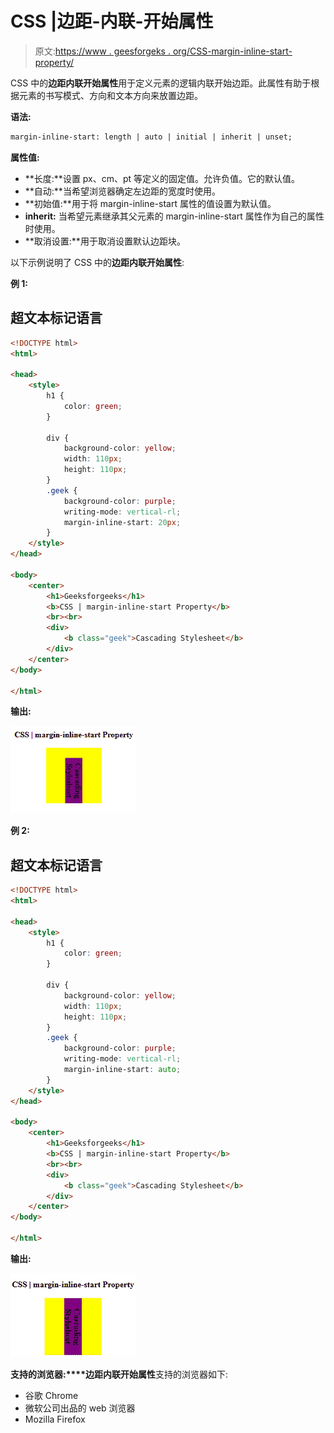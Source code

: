 # CSS |边距-内联-开始属性

> 原文:[https://www . geesforgeks . org/CSS-margin-inline-start-property/](https://www.geeksforgeeks.org/css-margin-inline-start-property/)

CSS 中的**边距内联开始属性**用于定义元素的逻辑内联开始边距。此属性有助于根据元素的书写模式、方向和文本方向来放置边距。

**语法:**

```html
margin-inline-start: length | auto | initial | inherit | unset;
```

**属性值:**

*   **长度:**设置 px、cm、pt 等定义的固定值。允许负值。它的默认值。
*   **自动:**当希望浏览器确定左边距的宽度时使用。
*   **初始值:**用于将 margin-inline-start 属性的值设置为默认值。
*   **inherit:** 当希望元素继承其父元素的 margin-inline-start 属性作为自己的属性时使用。
*   **取消设置:**用于取消设置默认边距块。

以下示例说明了 CSS 中的**边距内联开始属性**:

**例 1:**

## 超文本标记语言

```html
<!DOCTYPE html>
<html>

<head>
    <style>
        h1 {
            color: green;
        }

        div {
            background-color: yellow;
            width: 110px;
            height: 110px;
        }
        .geek {
            background-color: purple;
            writing-mode: vertical-rl;
            margin-inline-start: 20px;
        }
    </style>
</head>

<body>
    <center>
        <h1>Geeksforgeeks</h1>
        <b>CSS | margin-inline-start Property</b>
        <br><br>
        <div>
            <b class="geek">Cascading Stylesheet</b>
        </div>
    </center>
</body>

</html>                       
```

**输出:**

![](img/693c70a808ee3ebc14887c218d929b87.png)

**例 2:**

## 超文本标记语言

```html
<!DOCTYPE html>
<html>

<head>
    <style>
        h1 {
            color: green;
        }

        div {
            background-color: yellow;
            width: 110px;
            height: 110px;
        }
        .geek {
            background-color: purple;
            writing-mode: vertical-rl;
            margin-inline-start: auto;
        }
    </style>
</head>

<body>
    <center>
        <h1>Geeksforgeeks</h1>
        <b>CSS | margin-inline-start Property</b>
        <br><br>
        <div>
            <b class="geek">Cascading Stylesheet</b>
        </div>
    </center>
</body>

</html>                                               
```

**输出:**

![](img/5859122c26f172f5417199da225a8f30.png)

**支持的浏览器:****边距内联开始属性**支持的浏览器如下:

*   谷歌 Chrome
*   微软公司出品的 web 浏览器
*   Mozilla Firefox